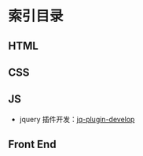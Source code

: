 索引目录
==========

## HTML

## CSS

## JS
* jquery 插件开发：[jq-plugin-develop](./jq-plugin-develop.md)

## Front End